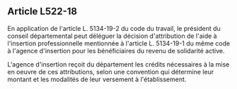 ## Article L522-18

En application de l'article L. 5134-19-2 du code du travail, le président du conseil départemental peut
déléguer la décision d'attribution de l'aide à l'insertion professionnelle mentionnée à l'article L. 5134-19-1 du
même code à l'agence d'insertion pour les bénéficiaires du revenu de solidarité active.

L'agence d'insertion reçoit du département les crédits nécessaires à la mise en oeuvre de ces attributions,
selon une convention qui détermine leur montant et les modalités de leur versement à l'établissement.

